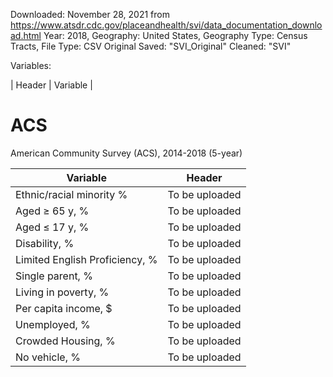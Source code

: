 Downloaded: November 28, 2021 from https://www.atsdr.cdc.gov/placeandhealth/svi/data_documentation_download.html
Year: 2018, Geography: United States, Geography Type: Census Tracts, File Type: CSV
Original Saved: "SVI_Original"
Cleaned: "SVI"

Variables: 

| Header | Variable | 


# ACS

American Community Survey (ACS), 2014-2018 (5-year) 

| Variable  | Header | 
| ------------- | ------------- | 
| Ethnic/racial minority % | To be uploaded | 
| Aged ≥ 65 y, %  | To be uploaded  | 
| Aged ≤ 17 y, % | To be uploaded  | 
| Disability, %  | To be uploaded  | 
| Limited English Proficiency, %  | To be uploaded  | 
| Single parent, %  | To be uploaded  | 
| Living in poverty, %  | To be uploaded  | 
| Per capita income, $  | To be uploaded  | 
| Unemployed, %  | To be uploaded  | 
| Crowded Housing, %  | To be uploaded  | 
| No vehicle, %  | To be uploaded  |
